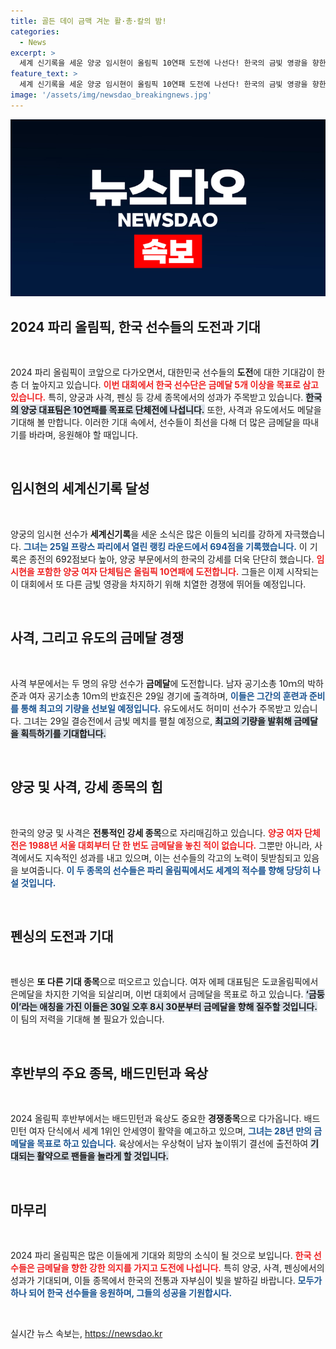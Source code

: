 ```yaml
---
title: 골든 데이 금맥 겨눈 활·총·칼의 밤!
categories:
  - News
excerpt: >
  세계 신기록을 세운 양궁 임시현이 올림픽 10연패 도전에 나선다! 한국의 금빛 영광을 향한 여정, 사격과 펜싱에서도 메달 쟁탈전이 펼쳐진다. 파리에서 펼쳐질 감동의 순간들을 놓치지 마세요!
feature_text: >
  세계 신기록을 세운 양궁 임시현이 올림픽 10연패 도전에 나선다! 한국의 금빛 영광을 향한 여정, 사격과 펜싱에서도 메달 쟁탈전이 펼쳐진다. 파리에서 펼쳐질 감동의 순간들을 놓치지 마세요!
image: '/assets/img/newsdao_breakingnews.jpg'
---
```


<p><img src="/assets/img/newsdao_breakingnews.jpg" alt="bookingtag 속보" /></p>

<h2 data-ke-size="size26">2024 파리 올림픽, 한국 선수들의 도전과 기대</h2>

<p data-ke-size="size16">&nbsp;</p>

<p>2024 파리 올림픽이 코앞으로 다가오면서, 대한민국 선수들의 <b>도전</b>에 대한 기대감이 한층 더 높아지고 있습니다. <b><span style="color: #ee2323;">이번 대회에서 한국 선수단은 금메달 5개 이상을 목표로 삼고 있습니다.</span></b> 특히, 양궁과 사격, 펜싱 등 강세 종목에서의 성과가 주목받고 있습니다. <b><span style="background-color: #21538527;">한국의 양궁 대표팀은 10연패를 목표로 단체전에 나섭니다.</span></b> 또한, 사격과 유도에서도 메달을 기대해 볼 만합니다. 이러한 기대 속에서, 선수들이 최선을 다해 더 많은 금메달을 따내기를 바라며, 응원해야 할 때입니다.</p>

<p data-ke-size="size16">&nbsp;</p>

<h2 data-ke-size="size26">임시현의 세계신기록 달성</h2>

<p data-ke-size="size16">&nbsp;</p>

<p>양궁의 임시현 선수가 <b>세계신기록</b>을 세운 소식은 많은 이들의 뇌리를 강하게 자극했습니다. <b><span style="color: #1a5490;">그녀는 25일 프랑스 파리에서 열린 랭킹 라운드에서 694점을 기록했습니다.</span></b> 이 기록은 종전의 692점보다 높아, 양궁 부문에서의 한국의 강세를 더욱 단단히 했습니다. <b><span style="color: #ee2323;">임시현을 포함한 양궁 여자 단체팀은 올림픽 10연패에 도전합니다.</span></b> 그들은 이제 시작되는 이 대회에서 또 다른 금빛 영광을 차지하기 위해 치열한 경쟁에 뛰어들 예정입니다.</p>

<p data-ke-size="size16">&nbsp;</p>

<h2 data-ke-size="size26">사격, 그리고 유도의 금메달 경쟁</h2>

<p data-ke-size="size16">&nbsp;</p>

<p>사격 부문에서는 두 명의 유망 선수가 <b>금메달</b>에 도전합니다. 남자 공기소총 10ｍ의 박하준과 여자 공기소총 10ｍ의 반효진은 29일 경기에 출격하며, <b><span style="color: #1a5490;">이들은 그간의 훈련과 준비를 통해 최고의 기량을 선보일 예정입니다.</span></b> 유도에서도 허미미 선수가 주목받고 있습니다. 그녀는 29일 결승전에서 금빛 메치를 펼칠 예정으로, <b><span style="background-color: #21538527;">최고의 기량을 발휘해 금메달을 획득하기를 기대합니다.</span></b></p>

<p data-ke-size="size16">&nbsp;</p>

<h2 data-ke-size="size26">양궁 및 사격, 강세 종목의 힘</h2>

<p data-ke-size="size16">&nbsp;</p>

<p>한국의 양궁 및 사격은 <b>전통적인 강세 종목</b>으로 자리매김하고 있습니다. <b><span style="color: #ee2323;">양궁 여자 단체전은 1988년 서울 대회부터 단 한 번도 금메달을 놓친 적이 없습니다.</span></b> 그뿐만 아니라, 사격에서도 지속적인 성과를 내고 있으며, 이는 선수들의 각고의 노력이 뒷받침되고 있음을 보여줍니다. <b><span style="color: #1a5490;">이 두 종목의 선수들은 파리 올림픽에서도 세계의 적수를 향해 당당히 나설 것입니다.</span></b></p>

<p data-ke-size="size16">&nbsp;</p>

<h2 data-ke-size="size26">펜싱의 도전과 기대</h2>

<p data-ke-size="size16">&nbsp;</p>

<p>펜싱은 <b>또 다른 기대 종목</b>으로 떠오르고 있습니다. 여자 에페 대표팀은 도쿄올림픽에서 은메달을 차지한 기억을 되살리며, 이번 대회에서 금메달을 목표로 하고 있습니다. <b><span style="background-color: #21538527;">‘금둥이’라는 애칭을 가진 이들은 30일 오후 8시 30분부터 금메달을 향해 질주할 것입니다.</span></b> 이 팀의 저력을 기대해 볼 필요가 있습니다.</p>

<p data-ke-size="size16">&nbsp;</p>

<h2 data-ke-size="size26">후반부의 주요 종목, 배드민턴과 육상</h2>

<p data-ke-size="size16">&nbsp;</p>

<p>2024 올림픽 후반부에서는 배드민턴과 육상도 중요한 <b>경쟁종목</b>으로 다가옵니다. 배드민턴 여자 단식에서 세계 1위인 안세영이 활약을 예고하고 있으며, <b><span style="color: #1a5490;">그녀는 28년 만의 금메달을 목표로 하고 있습니다.</span></b> 육상에서는 우상혁이 남자 높이뛰기 결선에 출전하여 <b><span style="background-color: #21538527;">기대되는 활약으로 팬들을 놀라게 할 것입니다.</span></b></p>

<p data-ke-size="size16">&nbsp;</p>

<h2 data-ke-size="size26">마무리</h2>

<p data-ke-size="size16">&nbsp;</p>

<p>2024 파리 올림픽은 많은 이들에게 기대와 희망의 소식이 될 것으로 보입니다. <b><span style="color: #ee2323;">한국 선수들은 금메달을 향한 강한 의지를 가지고 도전에 나섭니다.</span></b> 특히 양궁, 사격, 펜싱에서의 성과가 기대되며, 이들 종목에서 한국의 전통과 자부심이 빛을 발하길 바랍니다. <b><span style="color: #1a5490;">모두가 하나 되어 한국 선수들을 응원하며, 그들의 성공을 기원합시다.</span></b></p>

<p data-ke-size="size16">&nbsp;</p>
실시간 뉴스 속보는, <a href="https://newsdao.kr" rel="dofollow">https://newsdao.kr</a>


